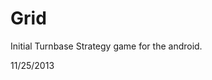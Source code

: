 Grid
====================================================================
Initial Turnbase Strategy game for the android.


11/25/2013

